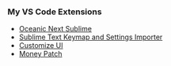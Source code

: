 ### My VS Code Extensions

- [Oceanic Next Sublime](https://github.com/aytee17/vscode-oceanic-next-sublime)
- [Sublime Text Keymap and Settings Importer](https://github.com/Microsoft/vscode-sublime-keybindings)
- [Customize UI](https://github.com/iocave/customize-ui)
- [Money Patch](https://github.com/iocave/monkey-patch)
